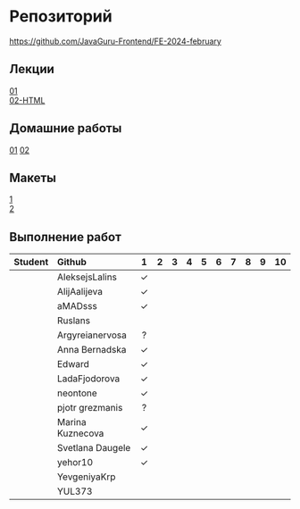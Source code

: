 # Репозиторий
https://github.com/JavaGuru-Frontend/FE-2024-february

## Лекции
[01](https://github.com/JavaGuru-Frontend/FE-2024-february/blob/main/Lesson/01-INTRO/1-%D0%92%D0%B2%D0%BE%D0%B4%D0%BD%D0%B0%D1%8F.pdf)  
[02-HTML](https://github.com/JavaGuru-Frontend/FE-2024-february/blob/main/Lesson/02-HTML/HTML-1.pdf) 

## Домашние работы 
[01](https://github.com/JavaGuru-Frontend/FE-2024-february/blob/main/Homeworks/01/01/homework.md) 
[02](https://github.com/JavaGuru-Frontend/FE-2024-february/blob/main/Homeworks/02/homework.md) 

## Макеты
[1](https://www.figma.com/file/ZQow7y7MzPV5H488WiuteJ/Portfolio?type=design&mode=design&t=9ZFy6trMqi1HXqrR-1)   
[2](https://www.figma.com/file/j43sa0bZqG82ZYudSjuMsc/FINAL-2?type=design&node-id=0-1&mode=design&t=GjptTZ8jMjGld4) 

## Выполнение работ
| Student               | Github           | 1 | 2 | 3 | 4 | 5 | 6 | 7 | 8 | 9 | 10 | 
| :-------------------- | :--------------- |:-:|:-:|:-:|:-:|:-:|:-:|:-:|:-:|:-:|:--:|
|                       | AleksejsLalins   | ✓ |   |   |   |   |   |   |   |   |    | 
|                       | AlijAalijeva     | ✓ |   |   |   |   |   |   |   |   |    | 
|                       | aMADsss          | ✓ |   |   |   |   |   |   |   |   |    | 
|                       | Ruslans          |   |   |   |   |   |   |   |   |   |    | 
|                       | Argyreianervosa  | ? |   |   |   |   |   |   |   |   |    | 
|                       | Anna Bernadska   | ✓ |   |   |   |   |   |   |   |   |    | 
|                       | Edward           | ✓ |   |   |   |   |   |   |   |   |    | 
|                       | LadaFjodorova    | ✓ |   |   |   |   |   |   |   |   |    | 
|                       | neontone         | ✓ |   |   |   |   |   |   |   |   |    | 
|                       | pjotr grezmanis  | ? |   |   |   |   |   |   |   |   |    | 
|                       | Marina Kuznecova | ✓ |   |   |   |   |   |   |   |   |    | 
|                       | Svetlana Daugele | ✓ |   |   |   |   |   |   |   |   |    | 
|                       | yehor10          | ✓ |   |   |   |   |   |   |   |   |    | 
|                       | YevgeniyaKrp     |   |   |   |   |   |   |   |   |   |    | 
|                       | YUL373           |   |   |   |   |   |   |   |   |   |    | 
